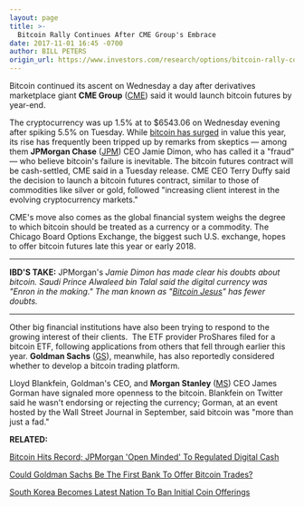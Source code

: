 ```yaml
---
layout: page
title: >-
  Bitcoin Rally Continues After CME Group's Embrace
date: 2017-11-01 16:45 -0700
author: BILL PETERS
origin_url: https://www.investors.com/research/options/bitcoin-rally-continues-after-cme-groups-embrace/
---
```






Bitcoin continued its ascent on Wednesday a day after derivatives marketplace giant **CME Group** ([CME](https://research.investors.com/quote.aspx?symbol=CME)) said it would launch bitcoin futures by year-end.









 
 
 The cryptocurrency was up 1.5% at to $6543.06 on Wednesday evening after spiking 5.5% on Tuesday. While [bitcoin has surged](https://www.investors.com/etfs-and-funds/etfs/before-buy-bitcoin-know-cryptocurrency-investment-risks/) in value this year, its rise has frequently been tripped up by remarks from skeptics — among them **JPMorgan Chase** ([JPM](https://research.investors.com/quote.aspx?symbol=JPM)) CEO Jamie Dimon, who has called it a "fraud" — who believe bitcoin's failure is inevitable.
The bitcoin futures contract will be cash-settled, CME said in a Tuesday release. CME CEO Terry Duffy said the decision to launch a bitcoin futures contract, similar to those of commodities like silver or gold, followed "increasing client interest in the evolving cryptocurrency markets."


CME's move also comes as the global financial system weighs the degree to which bitcoin should be treated as a currency or a commodity. The Chicago Board Options Exchange, the biggest such U.S. exchange, hopes to offer bitcoin futures late this year or early 2018.




---


**IBD'S TAKE:** JPMorgan's *Jamie Dimon has made clear his doubts about bitcoin. Saudi Prince Alwaleed bin Talal said the digital currency was "Enron in the making." The man known as "[Bitcoin Jesus](https://www.investors.com/news/jpmorgan-ceo-called-bitcoin-fraud-bitcoin-jesus-begs-to-differ/)" has fewer doubts.*




---


Other big financial institutions have also been trying to respond to the growing interest of their clients.  The ETF provider ProShares filed for a bitcoin ETF, following applications from others that fell through earlier this year. **Goldman Sachs** ([GS](https://research.investors.com/quote.aspx?symbol=GS)), meanwhile, has also reportedly considered whether to develop a bitcoin trading platform.


Lloyd Blankfein, Goldman's CEO, and **Morgan Stanley** ([MS](https://research.investors.com/quote.aspx?symbol=MS)) CEO James Gorman have signaled more openness to the bitcoin. Blankfein on Twitter said he wasn't endorsing or rejecting the currency; Gorman, at an event hosted by the Wall Street Journal in September, said bitcoin was "more than just a fad."


**RELATED:**


[Bitcoin Hits Record; JPMorgan 'Open Minded' To Regulated Digital Cash](https://www.investors.com/news/bitcoin-hits-record-jpmorgan-open-minded-to-regulated-digital-cash/)


[Could Goldman Sachs Be The First Bank To Offer Bitcoin Trades?](https://www.investors.com/news/could-goldman-sachs-be-the-first-bank-to-offer-bitcoin-trades/)


[South Korea Becomes Latest Nation To Ban Initial Coin Offerings](https://www.investors.com/news/south-korea-becomes-latest-nation-to-ban-initial-coin-offerings/)




